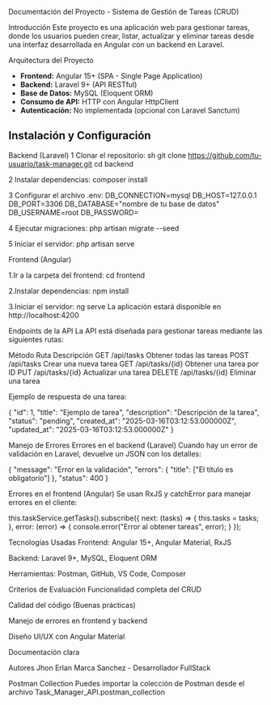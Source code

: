 Documentación del Proyecto - Sistema de Gestión de Tareas (CRUD)

Introducción
Este proyecto es una aplicación web para gestionar tareas, donde los usuarios pueden crear, listar, actualizar y eliminar tareas desde una interfaz desarrollada en Angular con un backend en Laravel.

Arquitectura del Proyecto
- **Frontend:** Angular 15+ (SPA - Single Page Application)
- **Backend:** Laravel 9+ (API RESTful)
- **Base de Datos:** MySQL (Eloquent ORM)
- **Consumo de API:** HTTP con Angular HttpClient
- **Autenticación:** No implementada (opcional con Laravel Sanctum)


## Instalación y Configuración

Backend (Laravel)
1 Clonar el repositorio:
   sh
   git clone https://github.com/tu-usuario/task-manager.git
   cd backend

2 Instalar dependencias:
composer install

3 Configurar el archivo .env:
DB_CONNECTION=mysql
DB_HOST=127.0.0.1
DB_PORT=3306
DB_DATABASE="nombre de tu base de datos"
DB_USERNAME=root
DB_PASSWORD=

4 Ejecutar migraciones:
php artisan migrate --seed

5 Iniciar el servidor:
php artisan serve


Frontend (Angular)

1.Ir a la carpeta del frontend:
cd frontend

2.Instalar dependencias:
npm install

3.Iniciar el servidor:
ng serve
La aplicación estará disponible en http://localhost:4200


Endpoints de la API
La API está diseñada para gestionar tareas mediante las siguientes rutas:

Método	Ruta	Descripción
GET	/api/tasks	Obtener todas las tareas
POST	/api/tasks	Crear una nueva tarea
GET	/api/tasks/{id}	Obtener una tarea por ID
PUT	/api/tasks/{id}	Actualizar una tarea
DELETE	/api/tasks/{id}	Eliminar una tarea

Ejemplo de respuesta de una tarea:

{
    "id": 1,
    "title": "Ejemplo de tarea",
    "description": "Descripción de la tarea",
    "status": "pending",
    "created_at": "2025-03-16T03:12:53.000000Z",
    "updated_at": "2025-03-16T03:12:53.000000Z"
}

Manejo de Errores
Errores en el backend (Laravel)
Cuando hay un error de validación en Laravel, devuelve un JSON con los detalles:

{
    "message": "Error en la validación",
    "errors": {
        "title": ["El título es obligatorio"]
    },
    "status": 400
}

Errores en el frontend (Angular)
Se usan RxJS y catchError para manejar errores en el cliente:

this.taskService.getTasks().subscribe({
  next: (tasks) => { this.tasks = tasks; },
  error: (error) => { console.error("Error al obtener tareas", error); }
});


Tecnologías Usadas
Frontend: Angular 15+, Angular Material, RxJS

Backend: Laravel 9+, MySQL, Eloquent ORM

Herramientas: Postman, GitHub, VS Code, Composer


Criterios de Evaluación
Funcionalidad completa del CRUD

Calidad del código (Buenas prácticas)

Manejo de errores en frontend y backend

Diseño UI/UX con Angular Material

Documentación clara


Autores
Jhon Erlan Marca Sanchez - Desarrollador FullStack

Postman Collection
Puedes importar la colección de Postman desde el archivo Task_Manager_API.postman_collection
